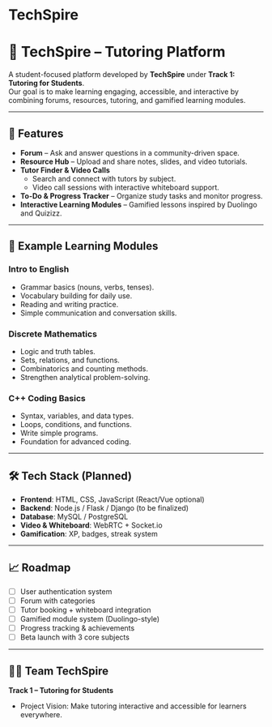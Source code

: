 # TechSpire

# 🌟 TechSpire – Tutoring Platform  

A student-focused platform developed by **TechSpire** under **Track 1: Tutoring for Students**.  
Our goal is to make learning engaging, accessible, and interactive by combining forums, resources, tutoring, and gamified learning modules.  

---

## 🚀 Features  
- **Forum** – Ask and answer questions in a community-driven space.  
- **Resource Hub** – Upload and share notes, slides, and video tutorials.  
- **Tutor Finder & Video Calls**  
  - Search and connect with tutors by subject.  
  - Video call sessions with interactive whiteboard support.  
- **To-Do & Progress Tracker** – Organize study tasks and monitor progress.  
- **Interactive Learning Modules** – Gamified lessons inspired by Duolingo and Quizizz.  

---

## 📘 Example Learning Modules  
### Intro to English  
- Grammar basics (nouns, verbs, tenses).  
- Vocabulary building for daily use.  
- Reading and writing practice.  
- Simple communication and conversation skills.  

### Discrete Mathematics  
- Logic and truth tables.  
- Sets, relations, and functions.  
- Combinatorics and counting methods.  
- Strengthen analytical problem-solving.  

### C++ Coding Basics  
- Syntax, variables, and data types.  
- Loops, conditions, and functions.  
- Write simple programs.  
- Foundation for advanced coding.  

---

## 🛠️ Tech Stack (Planned)  
- **Frontend**: HTML, CSS, JavaScript (React/Vue optional)  
- **Backend**: Node.js / Flask / Django (to be finalized)  
- **Database**: MySQL / PostgreSQL  
- **Video & Whiteboard**: WebRTC + Socket.io  
- **Gamification**: XP, badges, streak system  

---

## 📈 Roadmap  
- [ ] User authentication system  
- [ ] Forum with categories  
- [ ] Tutor booking + whiteboard integration  
- [ ] Gamified module system (Duolingo-style)  
- [ ] Progress tracking & achievements  
- [ ] Beta launch with 3 core subjects  

---

## 👨‍💻 Team TechSpire  
**Track 1 – Tutoring for Students**  
- Project Vision: Make tutoring interactive and accessible for learners everywhere.  
